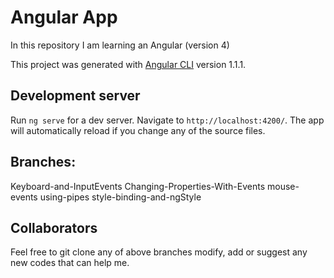 # Angular App

In this repository I am learning an Angular (version 4)

This project was generated with [Angular CLI](https://github.com/angular/angular-cli) version 1.1.1.

## Development server

Run `ng serve` for a dev server. Navigate to `http://localhost:4200/`. The app will automatically reload if you change any of the source files.

## Branches:

Keyboard-and-InputEvents 
Changing-Properties-With-Events
mouse-events 
using-pipes
style-binding-and-ngStyle

## Collaborators

Feel free to git clone any of above branches modify, add or suggest any new codes that can help me.